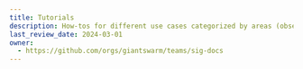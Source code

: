```yaml
---
title: Tutorials
description: How-tos for different use cases categorized by areas (observability, security, ci/cd, ...).
last_review_date: 2024-03-01
owner:
  - https://github.com/orgs/giantswarm/teams/sig-docs
---
```

